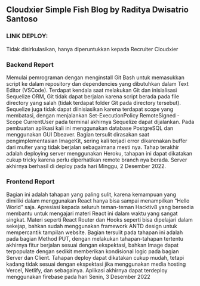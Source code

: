 ## Cloudxier Simple Fish Blog by Raditya Dwisatrio Santoso

### LINK DEPLOY: 
<p> Tidak disirkulasikan, hanya diperuntukkan kepada Recruiter Cloudxier </p>

### Backend Report
<p>Memulai pemrograman dengan menginstall Git Bash untuk memasukkan script ke dalam repository dan dependencies yang dibutuhkan dalam Text Editor (VSCode). Terdapat kendala saat melakukan Git dan inisialisasi Sequelize ORM, Git tidak dapat berjalan karena script berada pada file directory yang salah (tidak terdapat folder Git pada directory tersebut). Sequelize juga tidak dapat diinisiasikan karena terdapat scope yang membatasi, dengan menjalankan Set-ExecutionPolicy RemoteSigned -Scope CurrentUser pada terminal akhirnya Sequelize dapat dijalankan. Pada pembuatan aplikasi kali ini menggunakan database PostgreSQL dan menggunakan GUI Dbeaver. Bagian tersulit dirasakan saat pengimplementasian ImageKit, sering kali terjadi error dikarenakan buffer dari multer yang tidak berjalan sebagaimana mesti nya. Tahap terakhir adalah deploying server menggunakan Heroku, tahapan ini dapat dikatakan cukup tricky karena perlu diperhatikan remote branch nya berada. Server akhirnya berhasil di deploy pada hari Minggu, 2 Desember 2022.
</p>

### Frontend Report
<p>Bagian ini adalah tahapan yang paling sulit, karena kemampuan yang dimiliki dalam menggunakan React hanya bisa sampai menampilkan “Hello World” saja. Apresiasi kepada seluruh teman-teman Hacktiv8 yang bersedia membantu untuk mengajari materi React ini dalam waktu yang sangat singkat. Materi seperti React Router dan Hooks seperti bisa dipelajari dalam sekejap, bahkan sudah menggunakan framework ANTD design untuk mempercantik tampilan website. Bagian tersulit pada tahapan ini adalah pada bagian Method PUT, dengan melakukan tahapan-tahapan tertentu akhirnya fitur berjalan sesuai dengan ekspektasi, bahkan Image dapat terpopulate dengan sedikit memberikan kondisional logic pada bagian Server dan Client. Tahapan deploy dapat dikatakan cukup mudah, tetapi kadang tidak sesuai dengan ekspektasi jika menggunakan media hosting Vercel, Netlify, dan sebagainya. Aplikasi akhirnya dapat terdeploy menggunakan firebase pada hari Senin, 3 Desember 2022 
</p>
